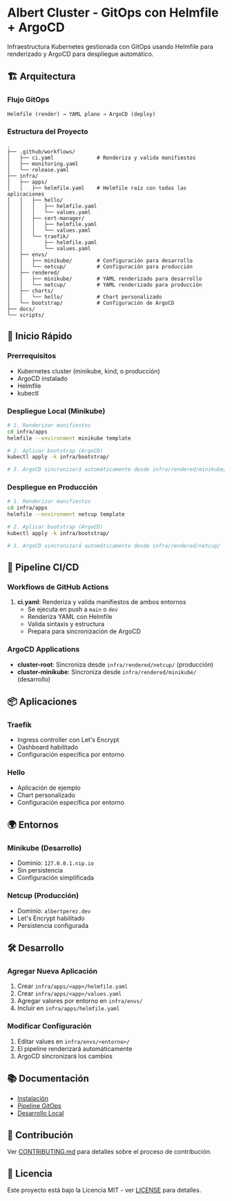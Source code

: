 # Albert Cluster - GitOps con Helmfile + ArgoCD

Infraestructura Kubernetes gestionada con GitOps usando Helmfile para renderizado y ArgoCD para despliegue automático.

## 🏗️ Arquitectura

### Flujo GitOps
```
Helmfile (render) → YAML plano → ArgoCD (deploy)
```

### Estructura del Proyecto
```
.
├── .github/workflows/
│   ├── ci.yaml              # Renderiza y valida manifiestos
│   ├── monitoring.yaml
│   └── release.yaml
├── infra/
│   ├── apps/
│   │   ├── helmfile.yaml    # Helmfile raíz con todas las aplicaciones
│   │   ├── hello/
│   │   │   ├── helmfile.yaml
│   │   │   └── values.yaml
│   │   ├── cert-manager/
│   │   │   ├── helmfile.yaml
│   │   │   └── values.yaml
│   │   └── traefik/
│   │       ├── helmfile.yaml
│   │       └── values.yaml
│   ├── envs/
│   │   ├── minikube/        # Configuración para desarrollo
│   │   └── netcup/          # Configuración para producción
│   ├── rendered/
│   │   ├── minikube/        # YAML renderizado para desarrollo
│   │   └── netcup/          # YAML renderizado para producción
│   ├── charts/
│   │   └── hello/           # Chart personalizado
│   └── bootstrap/           # Configuración de ArgoCD
├── docs/
└── scripts/
```

## 🚀 Inicio Rápido

### Prerrequisitos
- Kubernetes cluster (minikube, kind, o producción)
- ArgoCD instalado
- Helmfile
- kubectl

### Despliegue Local (Minikube)
```bash
# 1. Renderizar manifiestos
cd infra/apps
helmfile --environment minikube template

# 2. Aplicar bootstrap (ArgoCD)
kubectl apply -k infra/bootstrap/

# 3. ArgoCD sincronizará automáticamente desde infra/rendered/minikube/
```

### Despliegue en Producción
```bash
# 1. Renderizar manifiestos
cd infra/apps
helmfile --environment netcup template

# 2. Aplicar bootstrap (ArgoCD)
kubectl apply -k infra/bootstrap/

# 3. ArgoCD sincronizará automáticamente desde infra/rendered/netcup/
```

## 🔄 Pipeline CI/CD

### Workflows de GitHub Actions

1. **ci.yaml**: Renderiza y valida manifiestos de ambos entornos
   - Se ejecuta en push a `main` o `dev`
   - Renderiza YAML con Helmfile
   - Valida sintaxis y estructura
   - Prepara para sincronización de ArgoCD

### ArgoCD Applications

- **cluster-root**: Sincroniza desde `infra/rendered/netcup/` (producción)
- **cluster-minikube**: Sincroniza desde `infra/rendered/minikube/` (desarrollo)

## 📦 Aplicaciones

### Traefik
- Ingress controller con Let's Encrypt
- Dashboard habilitado
- Configuración específica por entorno

### Hello
- Aplicación de ejemplo
- Chart personalizado
- Configuración específica por entorno

## 🌍 Entornos

### Minikube (Desarrollo)
- Dominio: `127.0.0.1.nip.io`
- Sin persistencia
- Configuración simplificada

### Netcup (Producción)
- Dominio: `albertperez.dev`
- Let's Encrypt habilitado
- Persistencia configurada

## 🛠️ Desarrollo

### Agregar Nueva Aplicación
1. Crear `infra/apps/<app>/helmfile.yaml`
2. Crear `infra/apps/<app>/values.yaml`
3. Agregar valores por entorno en `infra/envs/`
4. Incluir en `infra/apps/helmfile.yaml`

### Modificar Configuración
1. Editar values en `infra/envs/<entorno>/`
2. El pipeline renderizará automáticamente
3. ArgoCD sincronizará los cambios

## 📚 Documentación

- [Instalación](docs/installation.md)
- [Pipeline GitOps](docs/gitops-pipeline.md)
- [Desarrollo Local](docs/minikube-local.md)

## 🤝 Contribución

Ver [CONTRIBUTING.md](CONTRIBUTING.md) para detalles sobre el proceso de contribución.

## 📄 Licencia

Este proyecto está bajo la Licencia MIT - ver [LICENSE](LICENSE) para detalles.

